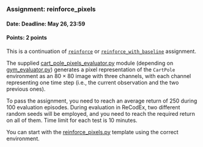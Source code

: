### Assignment: reinforce_pixels
#### Date: Deadline: May 26, 23:59
#### Points: 2 points

This is a continuation of [`reinforce`](#reinforce) or
[`reinforce_with_baseline`](#reinforce_with_baseline) assignment.

The supplied [cart_pole_pixels_evaluator.py](https://github.com/ufal/npfl114/tree/master/labs/11/cart_pole_pixels_evaluator.py)
module (depending on [gym_evaluator.py](https://github.com/ufal/npfl114/tree/master/labs/11/gym_evaluator.py))
generates a pixel representation of the `CartPole` environment
as an $80×80$ image with three channels, with each channel representing one time step
(i.e., the current observation and the two previous ones).

To pass the assignment, you need to reach an average return of 250 during 100
evaluation episodes. During evaluation in ReCodEx, two different random seeds
will be employed, and you need to reach the required return on all of them. Time
limit for each test is 10 minutes.

You can start with the
[reinforce_pixels.py](https://github.com/ufal/npfl114/tree/master/labs/11/reinforce_pixels.py)
template using the correct environment.

